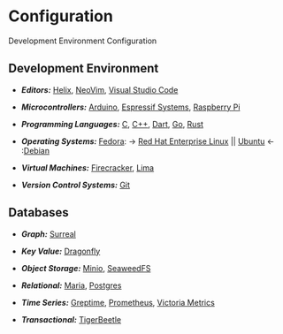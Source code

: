 [APT Debian]: https://www.debian.org/
[APT Ubuntu]: https://ubuntu.com/
[Arduino Micro]: https://arduino.cc/
[C Language]: https://learn.microsoft.com/en-us/cpp/c-language/
[CC Language]: https://learn.microsoft.com/en-us/cpp/cpp/
[Dart Language]: https://dart.dev/
[Dragonfly Database]: https://www.dragonflydb.io/
[Espressif]: https://www.espressif.com/
[Firecracker VM]: https://firecracker-microvm.github.io/
[Git Repositories]: https://git-scm.com
[Go Language]: https://go.dev/
[Greptime Database]: https://greptime.com/
[Helix Editor]: https://helix-editor.com/
[Lima VM]: https://lima-vm.io/
[Maria Database]: https://mariadb.org/
[Minio Database]: https://min.io/
[NVIM]: https://neovim.io/
[Postgres Database]: https://www.postgresql.org/
[Prometheus Database]: https://prometheus.io/
[Raspberry Micro]: https://www.raspberrypi.com/
[RPM Fedora]: https://fedoraproject.org/
[RPM RHEL]: http://developers.redhat.com/
[Rust Language]: https://rust-lang.org/
[SeaweedFS Database]: https://seaweedfs.com/
[Surreal Database]: https://surrealdb.com/
[TigerBeetle Database]: https://tigerbeetle.com/
[Victoria Database]: https://victoriametrics.com/
[VSCode]: https://code.visualstudio.com/

# Configuration

Development Environment Configuration

## Development Environment

- **_Editors:_** [Helix][Helix Editor], [NeoVim][NVIM], [Visual Studio Code][VSCode]

- **_Microcontrollers:_** [Arduino][Arduino Micro], [Espressif Systems][Espressif], [Raspberry Pi][Raspberry Micro]

- **_Programming Languages:_** [C][C Language], [C++][CC Language], [Dart][Dart Language], [Go][Go Language], [Rust][Rust Language]

- **_Operating Systems:_** [Fedora][RPM Fedora]: -> [Red Hat Enterprise Linux][RPM RHEL] || [Ubuntu][APT Ubuntu] <- :[Debian][APT Debian]

- **_Virtual Machines:_** [Firecracker][Firecracker VM], [Lima][Lima VM]

- **_Version Control Systems:_** [Git][Git Repositories]

## Databases

- **_Graph:_** [Surreal][Surreal Database]

- **_Key Value:_** [Dragonfly][Dragonfly Database]

- **_Object Storage:_** [Minio][Minio Database], [SeaweedFS][SeaweedFS Database]

- **_Relational:_** [Maria][Maria Database], [Postgres][Postgres Database]

- **_Time Series:_** [Greptime][Greptime Database], [Prometheus][Prometheus Database], [Victoria Metrics][Victoria Database]

- **_Transactional:_** [TigerBeetle][TigerBeetle Database]


